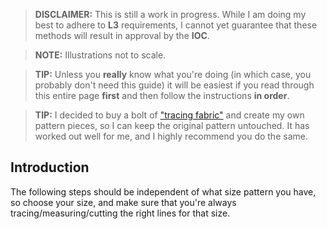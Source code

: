 > **DISCLAIMER:** This is still a work in progress. While I am doing my best to adhere to **L3** requirements, I cannot yet guarantee that these methods will result in approval by the **IOC**.

> **NOTE:** Illustrations not to scale.

> **TIP:** Unless you **really** know what you're doing (in which case, you probably don't need this guide) it will be easiest if you read through this entire page **first** and then follow the instructions **in order**.

> **TIP:** I decided to buy a bolt of ["tracing fabric"](http://www.joann.com/pellon-interfacing-tracing-material-pattern-white/1540640.html) and create my own pattern pieces, so I can keep the original pattern untouched. It has worked out well for me, and I highly recommend you do the same.

## Introduction
The following steps should be independent of what size pattern you have, so choose your size, and make sure that you're always tracing/measuring/cutting the right lines for that size.